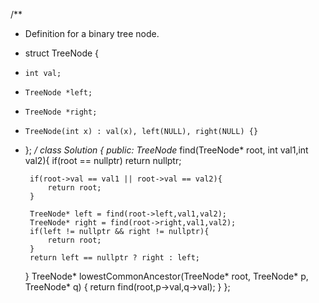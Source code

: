 /**
 * Definition for a binary tree node.
 * struct TreeNode {
 *     int val;
 *     TreeNode *left;
 *     TreeNode *right;
 *     TreeNode(int x) : val(x), left(NULL), right(NULL) {}
 * };
 */
class Solution {
public:
    TreeNode* find(TreeNode* root, int val1,int val2){
        if(root == nullptr) return nullptr;

        if(root->val == val1 || root->val == val2){
            return root;
        }

        TreeNode* left = find(root->left,val1,val2);
        TreeNode* right = find(root->right,val1,val2);
        if(left != nullptr && right != nullptr){
            return root;
        }
        return left == nullptr ? right : left;
    }
    TreeNode* lowestCommonAncestor(TreeNode* root, TreeNode* p, TreeNode* q) {
        return find(root,p->val,q->val);
    }
};
